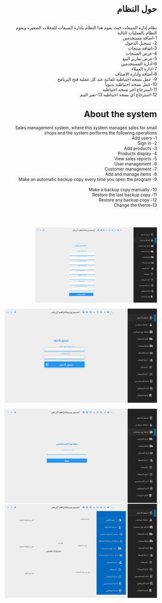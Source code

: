 <body style="direction: rtl; dir=rtl;">
<h1 >
    حول النظام
</h1>
 <br>
    نظام إدارة المبيعات حيث يقوم هذا النظام بأدارة المبيعات للمحلات الصغيرة ويقوم النظام بالعمليات التالية
     <br>
    1-اضافة مستخدمين
     <br>
    2- تسجيل الدخول 
     <br>
    3-اضافة منتجات
     <br>
    4-عرض المنتجات
     <br>
    5-عرض تقارير البيع
     <br>
    6-أدارة المستخدمين
     <br>
    7-ادارة العملاء
     <br>
    8-أضافة وأدارة الاصناف
     <br>
    9- عمل نسخه احتياطيه تلقائيه عند كل عملية فتح البرنامج
     <br>
    10-عمل نسخه احتياطبه يديوياً 
     <br>
    11-استرجاع اخر نسخه احتياطيه 
     <br>
    12-استرجاع اي نسخه احتياطيه
    13-تغير الثيم 
     <br>


<h1 >
   About the system
</h1>

Sales management system, where this system manages sales for small shops and the system performs the following operations
     <br>
     1- Add users
     <br>
     2- Sign in
     <br>
     3- Add products
     <br>
     4- Products display
     <br>
     5- View sales reports
     <br>
     6- User management
     <br>
     7- Customer management
     <br>
     8- Add and manage items
     <br>
     9- Make an automatic backup copy every time you open the program
     <br>
     <br>
     10- Make a backup copy manually
     <br>
     11- Restore the last backup copy
     <br>
     12- Restore any backup copy
     <br>
     13-Change the theme
     <br>
      <br>
       <br>
        <br>
     <div style="Width:80%">
    <img src="image/1.png"/>
    </div>
     <br>
    <div>
    <img src="image/2.png"/>
      </div>
       <br>
      <div>
    <img src="image/3.png"/>
      </div>
        <div>
    <img src="image/4.png"/>
      </div>
    </body>
